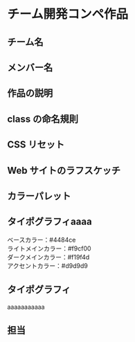 # チーム開発コンペ作品

## チーム名

## メンバー名 

## 作品の説明

## 
## class の命名規則

## CSS リセット

## Web サイトのラフスケッチ

## カラーパレット

## タイポグラフィaaaa
ベースカラー：#4484ce<br>
ライトメインカラー：#f9cf00<br>
ダークメインカラー：#f19f4d<br>
アクセントカラー：#d9d9d9<br>

## タイポグラフィ
aaaaaaaaaaa

## 担当
